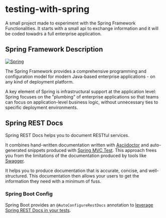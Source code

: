 # testing-with-spring
A small project made to experiment with the Spring Framework Functionalities. It starts with a small api to exchange information and it will be coded towadrs a full enterprise application.
## Spring Framework Description
[![Spring](https://spring.io/images/spring-logo-9146a4d3298760c2e7e49595184e1975.svg)](https://spring.io/)

The Spring Framework provides a comprehensive programming and configuration model for modern Java-based enterprise applications - on any kind of deployment platform.

A key element of Spring is infrastructural support at the application level: Spring focuses on the "plumbing" of enterprise applications so that teams can focus on application-level business logic, without unnecessary ties to specific deployment environments.

## Spring REST Docs

Spring REST Docs helps you to document RESTful services.

It combines hand-written documentation written with [Asciidoctor](http://asciidoctor.org/) and auto-generated snippets produced with [Spring MVC Test](https://docs.spring.io/spring/docs/current/spring-framework-reference/htmlsingle#spring-mvc-test-framework). This approach frees you from the limitations of the documentation produced by tools like [Swagger](http://swagger.io/).

It helps you to produce documentation that is accurate, concise, and well-structured. This documentation then allows your users to get the information they need with a minimum of fuss.

### Spring Boot Config

Spring Boot provides an `@AutoConfigureRestDocs` annotation to [leverage Spring REST Docs in your tests](https://docs.spring.io/spring-boot/docs/current/reference/html/boot-features-testing.html#boot-features-testing-spring-boot-applications-testing-autoconfigured-rest-docs).



